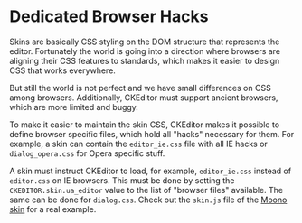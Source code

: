 <!--
Copyright (c) 2003-2014, CKSource - Frederico Knabben. All rights reserved.
For licensing, see LICENSE.md.
-->

# Dedicated Browser Hacks

Skins are basically CSS styling on the DOM structure that represents the editor.
Fortunately the world is going into a direction where browsers are aligning
their CSS features to standards, which makes it easier to design CSS that works
everywhere.

But still the world is not perfect and we have small differences on CSS among
browsers. Additionally, CKEditor must support ancient browsers, which are more
limited and buggy.

To make it easier to maintain the skin CSS, CKEditor makes it possible to define
browser specific files, which hold all "hacks" necessary for them. For example,
a skin can contain the <code>editor_ie.css</code> file with all IE hacks or
<code>dialog_opera.css</code> for Opera specific stuff.

A skin must instruct CKEditor to load, for example, <code>editor_ie.css</code>
instead of <code>editor.css</code> on IE browsers. This must be done by setting
the <code>CKEDITOR.skin.ua_editor</code> value to the list of "browser files"
available. The same can be done for <code>dialog.css</code>. Check out the
<code>skin.js</code> file of the [Moono skin](#!/guide/skin_sdk_intro-section-2)
for a real example.

